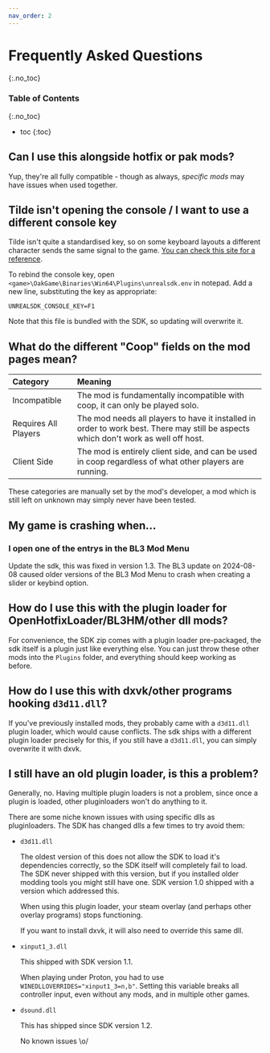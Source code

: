 ```yaml
---
nav_order: 2
---
```


# Frequently Asked Questions
{:.no_toc}

### Table of Contents
{:.no_toc}
- toc
{:toc}

## Can I use this alongside hotfix or pak mods?
Yup, they're all fully compatible - though as always, *specific mods* may have issues when used
together.

## Tilde isn't opening the console / I want to use a different console key
Tilde isn't quite a standardised key, so on some keyboard layouts a different character sends the
same signal to the game. [You can check this site for a reference](https://kbdlayout.info/features/virtualkeys/VK_OEM_3).

To rebind the console key, open `<game>\OakGame\Binaries\Win64\Plugins\unrealsdk.env` in notepad.
Add a new line, substituting the key as appropriate:
```
UNREALSDK_CONSOLE_KEY=F1
```
Note that this file is bundled with the SDK, so updating will overwrite it.

## What do the different "Coop" fields on the mod pages mean?

| Category             | Meaning                                                                                                                             |
|:---------------------|:------------------------------------------------------------------------------------------------------------------------------------|
| Incompatible         | The mod is fundamentally incompatible with coop, it can only be played solo.                                                        |
| Requires All Players | The mod needs all players to have it installed in order to work best. There may still be aspects which don't work as well off host. |
| Client Side          | The mod is entirely client side, and can be used in coop regardless of what other players are running.                              |

These categories are manually set by the mod's developer, a mod which is still left on unknown may
simply never have been tested.

## My game is crashing when...
### I open one of the entrys in the BL3 Mod Menu
Update the sdk, this was fixed in version 1.3. The BL3 update on 2024-08-08 caused older versions of
the BL3 Mod Menu to crash when creating a slider or keybind option.

## How do I use this with the plugin loader for OpenHotfixLoader/BL3HM/other dll mods?
For convenience, the SDK zip comes with a plugin loader pre-packaged, the sdk itself is a plugin
just like everything else. You can just throw these other mods into the `Plugins` folder, and
everything should keep working as before.

## How do I use this with dxvk/other programs hooking `d3d11.dll`?
If you've previously installed mods, they probably came with a `d3d11.dll` plugin loader, which
would cause conflicts. The sdk ships with a different plugin loader precisely for this, if you still
have a `d3d11.dll`, you can simply overwrite it with dxvk.

## I still have an old plugin loader, is this a problem?
Generally, no. Having multiple plugin loaders is not a problem, since once a plugin is loaded, other
pluginloaders won't do anything to it.

There are some niche known issues with using specific dlls as pluginloaders. The SDK has changed
dlls a few times to try avoid them:

- `d3d11.dll`

  The oldest version of this does not allow the SDK to load it's dependencies correctly, so the SDK
  itself will completely fail to load. The SDK never shipped with this version, but if you installed
  older modding tools you might still have one. SDK version 1.0 shipped with a version which
  addressed this.

  When using this plugin loader, your steam overlay (and perhaps other overlay programs) stops
  functioning.

  If you want to install dxvk, it will also need to override this same dll.

- `xinput1_3.dll`

  This shipped with SDK version 1.1.

  When playing under Proton, you had to use `WINEDLLOVERRIDES="xinput1_3=n,b"`. Setting this
  variable breaks all controller input, even without any mods, and in multiple other games.

- `dsound.dll`

  This has shipped since SDK version 1.2.

  No known issues \o/
